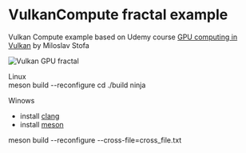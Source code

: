 # VulkanCompute fractal example

Vulkan Compute example based on Udemy course [GPU computing in Vulkan](https://www.udemy.com/course/vulkan-gpu-computing/) by Miloslav Stofa

![Vulkan GPU fractal](http://mzajac.webd.pl/data/fractactal_gpu.png)

Linux  
meson build --reconfigure
cd ./build
ninja

Winows  
* install [clang](https://releases.llvm.org/download.html)
* install [meson](https://github.com/mesonbuild/meson/releases)

meson build --reconfigure --cross-file=cross_file.txt
